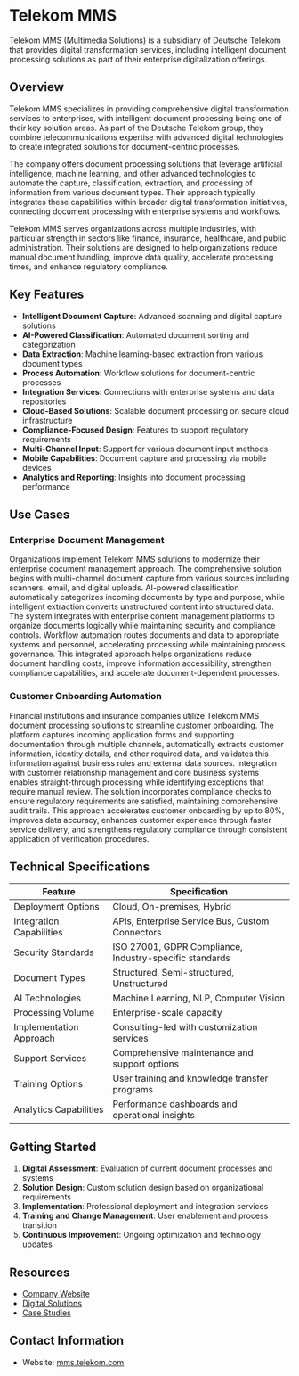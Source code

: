 # Telekom MMS

Telekom MMS (Multimedia Solutions) is a subsidiary of Deutsche Telekom that provides digital transformation services, including intelligent document processing solutions as part of their enterprise digitalization offerings.

## Overview

Telekom MMS specializes in providing comprehensive digital transformation services to enterprises, with intelligent document processing being one of their key solution areas. As part of the Deutsche Telekom group, they combine telecommunications expertise with advanced digital technologies to create integrated solutions for document-centric processes.

The company offers document processing solutions that leverage artificial intelligence, machine learning, and other advanced technologies to automate the capture, classification, extraction, and processing of information from various document types. Their approach typically integrates these capabilities within broader digital transformation initiatives, connecting document processing with enterprise systems and workflows.

Telekom MMS serves organizations across multiple industries, with particular strength in sectors like finance, insurance, healthcare, and public administration. Their solutions are designed to help organizations reduce manual document handling, improve data quality, accelerate processing times, and enhance regulatory compliance.

## Key Features

- **Intelligent Document Capture**: Advanced scanning and digital capture solutions
- **AI-Powered Classification**: Automated document sorting and categorization
- **Data Extraction**: Machine learning-based extraction from various document types
- **Process Automation**: Workflow solutions for document-centric processes
- **Integration Services**: Connections with enterprise systems and data repositories
- **Cloud-Based Solutions**: Scalable document processing on secure cloud infrastructure
- **Compliance-Focused Design**: Features to support regulatory requirements
- **Multi-Channel Input**: Support for various document input methods
- **Mobile Capabilities**: Document capture and processing via mobile devices
- **Analytics and Reporting**: Insights into document processing performance

## Use Cases

### Enterprise Document Management

Organizations implement Telekom MMS solutions to modernize their enterprise document management approach. The comprehensive solution begins with multi-channel document capture from various sources including scanners, email, and digital uploads. AI-powered classification automatically categorizes incoming documents by type and purpose, while intelligent extraction converts unstructured content into structured data. The system integrates with enterprise content management platforms to organize documents logically while maintaining security and compliance controls. Workflow automation routes documents and data to appropriate systems and personnel, accelerating processing while maintaining process governance. This integrated approach helps organizations reduce document handling costs, improve information accessibility, strengthen compliance capabilities, and accelerate document-dependent processes.

### Customer Onboarding Automation

Financial institutions and insurance companies utilize Telekom MMS document processing solutions to streamline customer onboarding. The platform captures incoming application forms and supporting documentation through multiple channels, automatically extracts customer information, identity details, and other required data, and validates this information against business rules and external data sources. Integration with customer relationship management and core business systems enables straight-through processing while identifying exceptions that require manual review. The solution incorporates compliance checks to ensure regulatory requirements are satisfied, maintaining comprehensive audit trails. This approach accelerates customer onboarding by up to 80%, improves data accuracy, enhances customer experience through faster service delivery, and strengthens regulatory compliance through consistent application of verification procedures.

## Technical Specifications

| Feature | Specification |
|---------|---------------|
| Deployment Options | Cloud, On-premises, Hybrid |
| Integration Capabilities | APIs, Enterprise Service Bus, Custom Connectors |
| Security Standards | ISO 27001, GDPR Compliance, Industry-specific standards |
| Document Types | Structured, Semi-structured, Unstructured |
| AI Technologies | Machine Learning, NLP, Computer Vision |
| Processing Volume | Enterprise-scale capacity |
| Implementation Approach | Consulting-led with customization services |
| Support Services | Comprehensive maintenance and support options |
| Training Options | User training and knowledge transfer programs |
| Analytics Capabilities | Performance dashboards and operational insights |

## Getting Started

1. **Digital Assessment**: Evaluation of current document processes and systems
2. **Solution Design**: Custom solution design based on organizational requirements
3. **Implementation**: Professional deployment and integration services
4. **Training and Change Management**: User enablement and process transition
5. **Continuous Improvement**: Ongoing optimization and technology updates

## Resources

- [Company Website](https://mms.telekom.com/)
- [Digital Solutions](https://mms.telekom.com/en/digital-solutions/)
- [Case Studies](https://mms.telekom.com/en/reference-projects/)

## Contact Information

- Website: [mms.telekom.com](https://www.telekom-mms.com/kuenstliche-intelligenz/ki-loesung/ki-textanalyse)
